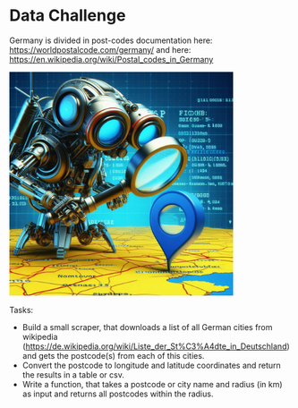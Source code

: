 # Data Challenge
Germany is divided in post-codes documentation here: https://worldpostalcode.com/germany/ and here: https://en.wikipedia.org/wiki/Postal_codes_in_Germany

<img src="web-crawler.jfif" alt="drawing" width="400"/>

Tasks:
- Build a small scraper, that downloads a list of all German cities from wikipedia (https://de.wikipedia.org/wiki/Liste_der_St%C3%A4dte_in_Deutschland) and gets the postcode(s) from each of this cities.
- Convert the postcode to longitude and latitude coordinates and return the results in a table or csv.
- Write a function, that takes a postcode or city name and radius (in km) as input and returns all postcodes within the radius.
